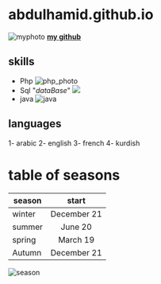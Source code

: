 # abdulhamid.github.io
![myphoto](https://avatars1.githubusercontent.com/u/57312937?s=460&u=185e52e42d0dec66fc44c0264774c060301710e6&v=4)
[**my github**](https://github.com/ali1996-sy)

## skills 

* Php
![php_photo](https://upload.wikimedia.org/wikipedia/commons/thumb/2/27/PHP-logo.svg/1200px-PHP-logo.svg.png)
* Sql "*dataBase*" ![](https://i0.wp.com/learn.onemonth.com/wp-content/uploads/2019/07/image2-1.png?fit=600%2C315&ssl=1)
* java ![java](https://www.malekal.com/wp-content/uploads/Java_logo.jpg.webp)

## languages
1- arabic
2- english
3- french
4- kurdish

table of seasons
===========
| season       | start          | 
| ------------- |:-------------:| 
| winter    | December 21  | 
| summer     | June 20     |   
| spring | March 19        |    
| Autumn  |December 21     |
![season](https://in2english.net/wp-content/uploads/2017/08/months-seasons2.jpg)